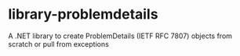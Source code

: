 # library-problemdetails
A .NET library to create ProblemDetails (IETF RFC 7807) objects from scratch or pull from exceptions
